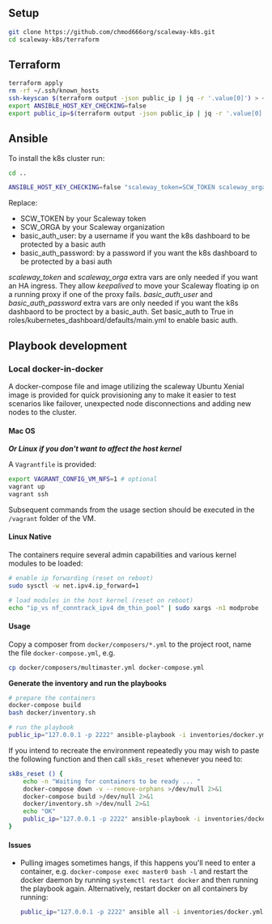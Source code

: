 ## Setup
```bash
git clone https://github.com/chmod666org/scaleway-k8s.git
cd scaleway-k8s/terraform
```

## Terraform
```bash
terraform apply
rm -rf ~/.ssh/known_hosts
ssh-keyscan $(terraform output -json public_ip | jq -r '.value[0]') > ~/.ssh/known_hosts
export ANSIBLE_HOST_KEY_CHECKING=false
export public_ip=$(terraform output -json public_ip | jq -r '.value[0]')
```

## Ansible
To install the k8s cluster run:
```bash
cd ..

ANSIBLE_HOST_KEY_CHECKING=false "scaleway_token=SCW_TOKEN scaleway_orga=SCW_ORGA basic_auth_user=MYUSER basic_auth_password=MYPASSWORD" ansible-playbook -i inventories/scaleway.inv k8s.yml
```

Replace:
  - SCW_TOKEN by your Scaleway token
  - SCW_ORGA by your Scaleway organization
  - basic_auth_user: by a username if you want the k8s dashboard to be protected by a basic auth
  - basic_auth_password: by a password if you want the k8s dashboard to be protected by a basi auth 

_scaleway_token_ and _scaleway_orga_ extra vars are only needed if you want an HA ingress. They allow _keepalived_ to move your Scaleway floating ip on a running proxy if one of the proxy fails.
_basic_auth_user_ and _basic_auth_password_ extra vars are only needed if you want the k8s dashbaord to be proctect by a basic_auth. Set basic_auth to True in roles/kubernetes_dashboard/defaults/main.yml to enable basic auth.

## Playbook development

### Local docker-in-docker
A docker-compose file and image utilizing the scaleway Ubuntu Xenial image is
provided for quick provisioning any to make it easier to test scenarios like
failover, unexpected node disconnections and adding new nodes to the cluster.

#### Mac OS
_**Or Linux if you don't want to affect the host kernel**_

A `Vagrantfile` is provided:
```bash
export VAGRANT_CONFIG_VM_NFS=1 # optional
vagrant up
vagrant ssh
```

Subsequent commands from the usage section should be executed in the `/vagrant`
folder of the VM.

#### Linux Native
The containers require several admin capabilities and various kernel modules to
be loaded: 
```bash
# enable ip forwarding (reset on reboot)
sudo sysctl -w net.ipv4.ip_forward=1

# load modules in the host kernel (reset on reboot)
echo "ip_vs nf_conntrack_ipv4 dm_thin_pool" | sudo xargs -n1 modprobe
```

#### Usage
Copy a composer from `docker/composers/*.yml` to the project root, name the file
`docker-compose.yml`, e.g.
```bash
cp docker/composers/multimaster.yml docker-compose.yml
```

**Generate the inventory and run the playbooks**

```bash
# prepare the containers
docker-compose build
bash docker/inventory.sh

# run the playbook
public_ip="127.0.0.1 -p 2222" ansible-playbook -i inventories/docker.yml main.yml
```

If you intend to recreate the environment repeatedly you may wish to paste the
following function and then call `sk8s_reset` whenever you need to:

```bash
sk8s_reset () {
    echo -n "Waiting for containers to be ready ... "
    docker-compose down -v --remove-orphans >/dev/null 2>&1
    docker-compose build >/dev/null 2>&1 
    docker/inventory.sh >/dev/null 2>&1
    echo "OK"
    public_ip="127.0.0.1 -p 2222" ansible-playbook -i inventories/docker.yml main.yml
}
```

#### Issues
- Pulling images sometimes hangs, if this happens you'll need to enter a
  container, e.g. `docker-compose exec master0 bash -l` and restart the docker
  daemon by running `systemctl restart docker` and then running the playbook
  again. Alternatively, restart docker on all containers by running:
  ```bash
  public_ip="127.0.0.1 -p 2222" ansible all -i inventories/docker.yml -a 'systemctl restart docker'
  ```
